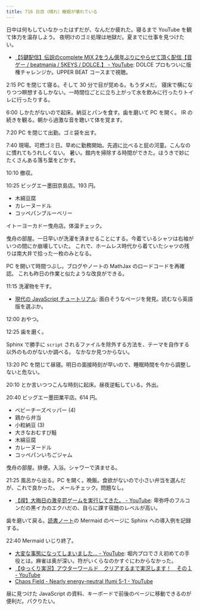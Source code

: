 ```yaml
---
title: 716 日目（晴れ）睡眠が壊れている
---
```


日中は何もしていなかったはずだが、なんだか疲れた。寝るまで YouTube を観て体力を温存しよう。
夜明けのゴミ処理は地獄だ。夏までに仕事を見つけたい。

* [【5鍵配信】伝説のcomplete MIX 2をうん億年ぶりにやらせて頂く配信【音ゲー / beatmania / 5KEYS / DOLCE.】 - YouTube](https://www.youtube.com/watch?v=W3kt7mst-DI):
  DOLCE プロもついに版権チャレンジか。UPPER BEAT コースまで視聴。

2:15 PC を閉じて寝る。そして 30 分で目が覚める。もうダメだ。
寝床で横になりつつ瞑想するしかない。一時間位ごとに立ち上がって水を飲みに行ったりトイレに行ったりする。

6:00 しかたがないので起床。納豆とパンを食す。歯を磨いて PC を開く。
IR の続きを観る。朝から過激な音を聴いて体を覚ます。

7:20 PC を閉じて出勤。ゴミ袋を出す。

7:40 現場。可燃ゴミ日。早めに勤務開始。先週に比べると屁の河童。こんなのに慣れてもうれしくない。
暑い。館内を掃除する時間ができた。ほうきで妙にたくさんある落ち葉をどかす。

10:10 撤収。

10:25 ビッグエー墨田京島店。193 円。

* 木綿豆腐
* カレーヌードル
* コッペパンブルーベリー

イトーヨーカドー曳舟店。体温チェック。

曳舟の部屋。一日早いが洗濯を済ませることにする。今着ているシャツは右袖がいつの間にか崩壊していた。
これで、ホームレス時代から着ていたシャツの残りは南大井で拾った一枚のみとなる。

PC を開いて時間つぶし。ブログやノートの MathJax のロードコードを再確認。
これも昨日の作業と似たような改良ができる。

11:15 洗濯物を干す。

* [現代の JavaScript チュートリアル](https://ja.javascript.info/):
  面白そうなページを発見。読むなら英語版を選ぶか。

12:00 おやつ。

12:25 歯を磨く。

Sphinx で勝手に `script` されるファイルを除外する方法を、テーマを自作する以外のものがないか調べる。
なかなか見つからない。

13:20 PC を閉じて昼寝。明日の面接時刻が早いので、睡眠時間を今から調整しないと危ない。

20:10 とか言いつつこんな時刻に起床。昼夜逆転している。外出。

20:40 ビッグエー墨田業平店。614 円。

* ベビーチーズペッパー (4)
* 鶏から弁当
* 小粒納豆 (3)
* 大きなおむすび鮭
* 木綿豆腐
* カレーヌードル
* コッペパンいちごジャム

曳舟の部屋。排便。入浴。シャワーで済ませる。

21:25 風呂から出る。PC を開く。晩飯。食欲がないので小さい弁当を選んだが、これで良かった。
メールチェック。問題なし。

* [【禊】大晦日の激辛罰ゲームを実行してきた。 - YouTube](https://www.youtube.com/watch?v=kgInPwpykzI):
  卑弥呼のフルコンだの黒イカのエクハだの、自らに課す宿題のレベルが高い。

歯を磨いて戻る。[読書ノート][note]の Mermaid のページに Sphinx への導入例を記録する。

22:40 Mermaid いじり終了。

* [大変な事態になってしまいました… - YouTube](https://www.youtube.com/watch?v=lBNaT6IhDZ4):
  堀内プロでさえ初めての手役とは。麻雀は奥が深い。符がいくらなのかすぐにわからなかった。
* [【ゆっくり実況】アウターワールド　クリアするまで実況します！　その１ - YouTube](https://www.youtube.com/watch?v=Kt_56ktaQqE)
* [Chaos Field - Nearly energy-neutral Ifumi 5-1 - YouTube](https://www.youtube.com/watch?v=V2swJMMkCEA)

昼に見つけた JavaScript の資料、キーボードで前後のページに移動できるのが便利だ。パクりたい。

[note]: https://showa-yojyo.github.io/notebook/
